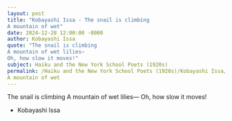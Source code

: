 ```yaml
---
layout: post
title: "Kobayashi Issa - The snail is climbing
A mountain of wet"
date: 2024-12-28 12:00:00 -0000
author: Kobayashi Issa
quote: "The snail is climbing
A mountain of wet lilies—
Oh, how slow it moves!"
subject: Haiku and the New York School Poets (1920s)
permalink: /Haiku and the New York School Poets (1920s)/Kobayashi Issa/Kobayashi Issa - The snail is climbing
A mountain of wet
---
```


The snail is climbing
A mountain of wet lilies—
Oh, how slow it moves!

- Kobayashi Issa
